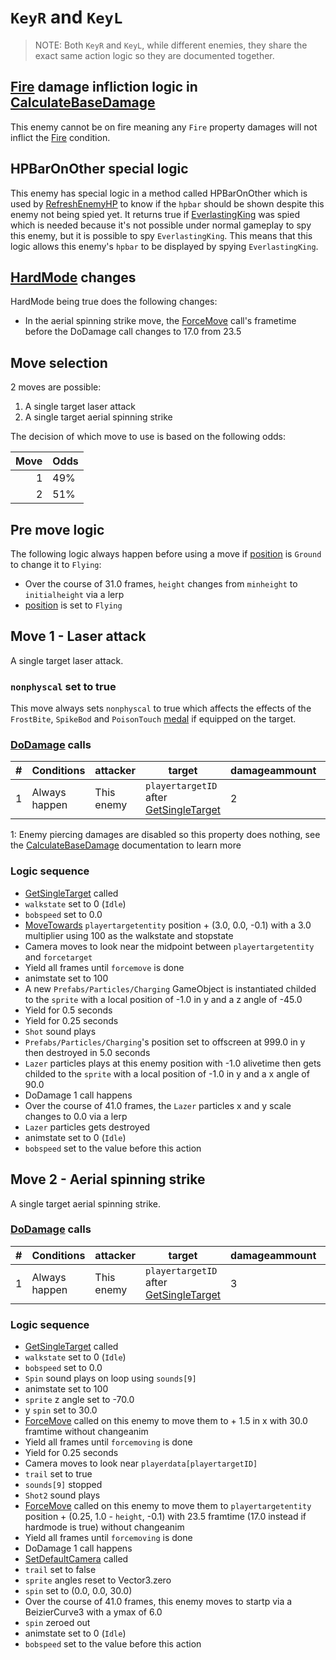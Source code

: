 # `KeyR` and `KeyL`

> NOTE: Both `KeyR` and `KeyL`, while different enemies, they share the exact same action logic so they are documented together.

## [Fire](../../Actors%20states/BattleCondition/Fire.md) damage infliction logic in [CalculateBaseDamage](../../Damage%20pipeline/CalculateBaseDamage.md)
This enemy cannot be on fire meaning any `Fire` property damages will not inflict the [Fire](../../Actors%20states/BattleCondition/Fire.md) condition.

## HPBarOnOther special logic
This enemy has special logic in a method called HPBarOnOther which is used by [RefreshEnemyHP](../../Visual%20rendering/RefreshEnemyHP.md) to know if the `hpbar` should be shown despite this enemy not being spied yet. It returns true if [EverlastingKing](EverlastingKing.md) was spied which is needed because it's not possible under normal gameplay to spy this enemy, but it is possible to spy `EverlastingKing`. This means that this logic allows this enemy's `hpbar` to be displayed by spying `EverlastingKing`.

## [HardMode](../../Damage%20pipeline/HardMode.md) changes
HardMode being true does the following changes:

- In the aerial spinning strike move, the [ForceMove](../../../Entities/EntityControl/EntityControl%20Methods.md#forcemove) call's frametime before the DoDamage call changes to 17.0 from 23.5

## Move selection
2 moves are possible:

1. A single target laser attack
2. A single target aerial spinning strike

The decision of which move to use is based on the following odds:

|Move|Odds|
|---:|----|
|1|49%|
|2|51%|

## Pre move logic
The following logic always happen before using a move if [position](../../Actors%20states/BattlePosition.md) is `Ground` to change it to `Flying`:

- Over the course of 31.0 frames, `height` changes from `minheight` to `initialheight` via a lerp
- [position](../../Actors%20states/BattlePosition.md) is set to `Flying`

## Move 1 - Laser attack
A single target laser attack.

### `nonphyscal` set to true
This move always sets `nonphyscal` to true which affects the effects of the `FrostBite`, `SpikeBod` and `PoisonTouch` [medal](../../../Enums%20and%20IDs/Medal.md) if equipped on the target.

### [DoDamage](../../Damage%20pipeline/DoDamage.md) calls

|#|Conditions|attacker|target|damageammount|property|overrides|block|
|-:|---|---|---|---|---|---|---|
|1|Always happen|This enemy|`playertargetID` after [GetSingleTarget](../../Actors%20states/Targetting/GetRandomAvaliablePlayer.md#getsingletarget)|2|[Pierce](../../Damage%20pipeline/AttackProperty.md)<sup>1</sup>|null|`commandsuccess`|

1: Enemy piercing damages are disabled so this property does nothing, see the [CalculateBaseDamage](../../Damage%20pipeline/CalculateBaseDamage.md#piercing) documentation to learn more

### Logic sequence

- [GetSingleTarget](../../Actors%20states/Targetting/GetRandomAvaliablePlayer.md#getsingletarget) called
- `walkstate` set to 0 (`Idle`)
- `bobspeed` set to 0.0
- [MoveTowards](../../../Entities/EntityControl/EntityControl%20Methods.md#movetowards) `playertargetentity` position + (3.0, 0.0, -0.1) with a 3.0 multiplier using 100 as the walkstate and stopstate
- Camera moves to look near the midpoint between `playertargetentity` and `forcetarget`
- Yield all frames until `forcemove` is done
- animstate set to 100
- A new `Prefabs/Particles/Charging` GameObject is instantiated childed to the `sprite` with a local position of -1.0 in y and a z angle of -45.0
- Yield for 0.5 seconds
- Yield for 0.25 seconds
- `Shot` sound plays
- `Prefabs/Particles/Charging`'s position set to offscreen at 999.0 in y then destroyed in 5.0 seconds
- `Lazer` particles plays at this enemy position with -1.0 alivetime then gets childed to the `sprite` with a local position of -1.0 in y and a x angle of 90.0
- DoDamage 1 call happens
- Over the course of 41.0 frames, the `Lazer` particles x and y scale changes to 0.0 via a lerp
- `Lazer` particles gets destroyed
- animstate set to 0 (`Idle`)
- `bobspeed` set to the value before this action

## Move 2 - Aerial spinning strike
A single target aerial spinning strike.

### [DoDamage](../../Damage%20pipeline/DoDamage.md) calls

|#|Conditions|attacker|target|damageammount|property|overrides|block|
|-:|---|---|---|---|---|---|---|
|1|Always happen|This enemy|`playertargetID` after [GetSingleTarget](../../Actors%20states/Targetting/GetRandomAvaliablePlayer.md#getsingletarget)|3|null|null|`commandsuccess`|

### Logic sequence

- [GetSingleTarget](../../Actors%20states/Targetting/GetRandomAvaliablePlayer.md#getsingletarget) called
- `walkstate` set to 0 (`Idle`)
- `bobspeed` set to 0.0
- `Spin` sound plays on loop using `sounds[9]`
- animstate set to 100
- `sprite` z angle set to -70.0
- y `spin` set to 30.0
- [ForceMove](../../../Entities/EntityControl/EntityControl%20Methods.md#forcemove) called on this enemy to move them to + 1.5 in x with 30.0 framtime without changeanim
- Yield all frames until `forcemoving` is done
- Yield for 0.25 seconds
- Camera moves to look near `playerdata[playertargetID]`
- `trail` set to true
- `sounds[9]` stopped
- `Shot2` sound plays
- [ForceMove](../../../Entities/EntityControl/EntityControl%20Methods.md#forcemove) called on this enemy to move them to `playertargetentity` position + (0.25, 1.0 - `height`, -0.1) with 23.5 framtime (17.0 instead if hardmode is true) without changeanim
- Yield all frames until `forcemoving` is done
- DoDamage 1 call happens
- [SetDefaultCamera](../../Visual%20rendering/SetDefaultCamera.md) called
- `trail` set to false
- `sprite` angles reset to Vector3.zero
- `spin` set to (0.0, 0.0, 30.0)
- Over the course of 41.0 frames, this enemy moves to startp via a BeizierCurve3 with a ymax of 6.0
- `spin` zeroed out
- animstate set to 0 (`Idle`)
- `bobspeed` set to the value before this action
